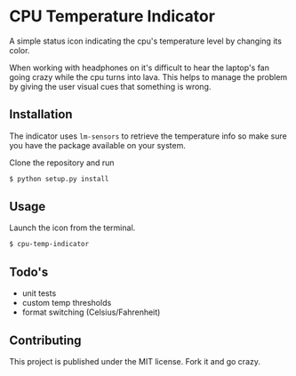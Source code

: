 # CPU Temperature Indicator

A simple status icon indicating the cpu's temperature level by changing its color.

When working with headphones on it's difficult to hear the laptop's fan going crazy while the cpu turns into lava. This helps to manage the problem by giving the user visual cues that something is wrong.

## Installation

The indicator uses `lm-sensors` to retrieve the temperature info so make sure you have the package available on your system.

Clone the repository and run
```bash
$ python setup.py install
```

## Usage

Launch the icon from the terminal.

```bash
$ cpu-temp-indicator
```

## Todo's

 * unit tests
 * custom temp thresholds
 * format switching (Celsius/Fahrenheit)
 
## Contributing

This project is published under the MIT license. Fork it and go crazy.

